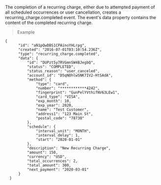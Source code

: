 <div class="method-area">
  <div class="method-copy">
    <div class="method-copy-padding">
      <p>The completion of a recurring charge, either due to attempted payment of all scheduled occurrences or user cancellation,
      creates a <span class="code-green">recurring_charge.completed</span> event. The event's <span class="code-green">data</span> property contains the content of the completed recurring charge.</p>
    </div>
  </div>
  <blockquote><p>Example</p></blockquote>

  <pre><code class="json">{
      "id": "aN1pQwDBS1CPAinoYHLrpg",
      "created": "2016-07-01T03:10:54.236Z",
      "type": "recurring_charge.completed",
      "data": {
          "id": "DUPzt5y7RVGmnSW4BJegbQ",
          "status": "COMPLETED",
          "status_reason": "user_canceled",
          "account_id": "D5qNOhlwSNK7IV2-HtSAdA",
          "method": {
              "type": "card",
              "number": "************4242",
              "fingerprint": "GunPelYVthifNV63LEw1",
              "card_type": "VISA",
              "exp_month": 10,
              "exp_year": 2020,
              "name": "Test Customer",
              "address1": "123 Main St",
              "postal_code": "78730"
          },
          "schedule": {
              "interval_unit": "MONTH",
              "interval_delay": 1,
              "start": "2020-01-01"
          },
          "description": "New Recurring Charge",
          "amount": 150,
          "currency": "USD",
          "total_occurrences": 2,
          "total_amount": 300,
          "next_payment": "2020-03-01"
      }
  }</code>
  </pre>
</div>
